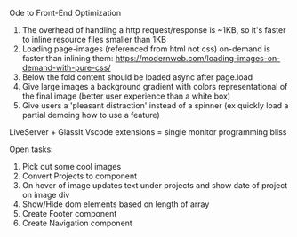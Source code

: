 Ode to Front-End Optimization 
1. The overhead of handling a http request/response is ~1KB, so it's faster to inline resource files smaller than 1KB
2. Loading page-images (referenced from html not css) on-demand is faster than inlining them: https://modernweb.com/loading-images-on-demand-with-pure-css/ 
3. Below the fold content should be loaded async after page.load 
5. Give large images a background gradient with colors representational of the final image (better user experience than a white box)
6. Give users a 'pleasant distraction' instead of a spinner (ex quickly load a partial demoing how to use a feature)

LiveServer + GlassIt Vscode extensions = single monitor programming bliss

Open tasks:
1. Pick out some cool images
2. Convert Projects to component
3. On hover of image updates text under projects and show date of project on image div
4. Show/Hide dom elements based on length of array 
5. Create Footer component
6. Create Navigation component 